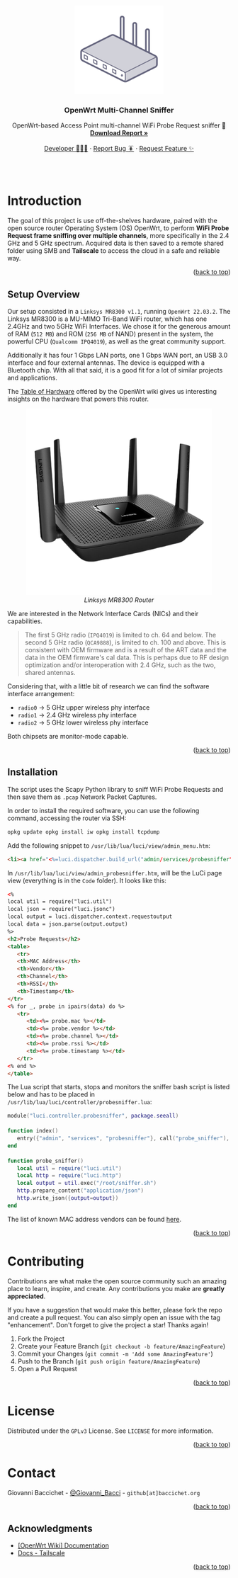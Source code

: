 <div id="top"></div>
<!--
*** Thanks for checking out the Best-README-Template. If you have a suggestion
*** that would make this better, please fork the repo and create a pull request
*** or simply open an issue with the tag "enhancement".
*** Don't forget to give the project a star!
*** Thanks again! Now go create something AMAZING! :D
-->

<!-- PROJECT LOGO -->
<br />
<div align="center">
  <a href="https://github.com/GiovanniBaccichet/openwrt-multi-sniffer">
    <img src="Media/openwrt-router.png" alt="Logo" width="200">
  </a>

  <h3 align="center">OpenWrt Multi-Channel Sniffer</h3>

  <p align="center">
    OpenWrt-based Access Point multi-channel WiFi Probe Request sniffer 📡
    <br />
    <a href="https://github.com/GiovanniBaccichet/openwrt-multi-sniffer/blob/main/Report/report.pdf"><strong>Download Report »</strong></a>
    <br />
    <br />
    <a href="https://baccichet.org">Developer 👨🏻‍💻</a>
    ·
    <a href="https://github.com/GiovanniBaccichet/openwrt-multi-sniffer/issues">Report Bug 🪳</a>
    ·
    <a href="https://github.com/GiovanniBaccichet/openwrt-multi-sniffer/issues">Request Feature ✨</a>
  </p>
</div>

<br />
<br />

<!-- ABOUT THE PROJECT -->
# Introduction

The goal of this project is use off-the-shelves hardware, paired with the open source router Operating System (OS) OpenWrt, to perform **WiFi Probe Request frame sniffing over multiple channels**, more specifically in the 2.4 GHz and 5 GHz spectrum.
Acquired data is then saved to a remote shared folder using SMB and **Tailscale** to access the cloud in a safe and reliable way.

<p align="right">(<a href="#top">back to top</a>)</p>

## Setup Overview

Our setup consisted in a `Linksys MR8300 v1.1`, running `OpenWrt 22.03.2`. The Linksys MR8300 is a MU-MIMO Tri-Band WiFi router, which has one 2.4GHz and two 5GHz WiFi Interfaces. We chose it for the generous amount of RAM (`512 MB`) and ROM (`256 MB` of NAND) present in the system, the powerful CPU (`Qualcomm IPQ4019`), as well as the great community support.

Additionally it has four 1 Gbps LAN ports, one 1 Gbps WAN port, an USB 3.0 interface and four external antennas. The device is equipped with a Bluetooth chip. With all that said, it is a good fit for a lot of similar projects and applications.

The [Table of Hardware](https://openwrt.org/toh/linksys/mr8300#hardware) offered by the OpenWrt wiki gives us interesting insights on the hardware that powers this router.

<p align="center">
  <img title="Linksys MR8300 Router" alt="Linksys MR8300 Router" src="Media/linksys_mr800.png" width=420px>
  <br />
  <em>Linksys MR8300 Router</em>
</p>

We are interested in the Network Interface Cards (NICs) and their capabilities.

> The first 5 GHz radio (`IPQ4019`) is limited to ch. 64 and below. The second 5 GHz radio (`QCA9888`), is limited to ch. 100 and above. This is consistent with OEM firmware and is a result of the ART data and the data in the OEM firmware's cal data. This is perhaps due to RF design optimization and/or interoperation with 2.4 GHz, such as the two, shared antennas.

Considering that, with a little bit of research we can find the software interface arrangement:
- `radio0` → 5 GHz upper wireless phy interface
- `radio1` →	2.4 GHz wireless phy interface
- `radio2` →	5 GHz lower wireless phy interface

Both chipsets are monitor-mode capable.

<p align="right">(<a href="#top">back to top</a>)</p>

## Installation

The script uses the Scapy Python library to sniff WiFi Probe Requests and then save them as `.pcap` Network Packet Captures.

In order to install the required software, you can use the following command, accessing the router via SSH:

```bash
opkg update opkg install iw opkg install tcpdump
```

Add the following snippet to `/usr/lib/lua/luci/view/admin_menu.htm`:

```html
<li><a href="<%=luci.dispatcher.build_url("admin/services/probesniffer")%>">Probe Sniffer</a></li>
```
In `/usr/lib/lua/luci/view/admin_probesniffer.htm`, will be the LuCi page view (everything is in the `Code` folder). It looks like this:

```html
<%
local util = require("luci.util")
local json = require("luci.jsonc")
local output = luci.dispatcher.context.requestoutput
local data = json.parse(output.output)
%>
<h2>Probe Requests</h2>
<table>
   <tr>
   <th>MAC Address</th>
   <th>Vendor</th>
   <th>Channel</th>
   <th>RSSI</th>
   <th>Timestamp</th>
</tr>
<% for _, probe in ipairs(data) do %>
   <tr>
      <td><%= probe.mac %></td>
      <td><%= probe.vendor %></td>
      <td><%= probe.channel %></td>
      <td><%= probe.rssi %></td>
      <td><%= probe.timestamp %></td>
   </tr>
<% end %>
</table>
```

The Lua script that starts, stops and monitors the sniffer bash script is listed below and has to be placed in `/usr/lib/lua/luci/controller/probesniffer.lua`:

```lua
module("luci.controller.probesniffer", package.seeall)

function index()
   entry({"admin", "services", "probesniffer"}, call("probe_sniffer"), _("Probe Sniffer"), 60)
end

function probe_sniffer()
   local util = require("luci.util")
   local http = require("luci.http")
   local output = util.exec("/root/sniffer.sh")
   http.prepare_content("application/json")
   http.write_json({output=output})
end
```

The list of known MAC address vendors can be found [here](https://gitlab.com/wireshark/wireshark/-/raw/master/manuf).

<p align="right">(<a href="#top">back to top</a>)</p>

<!-- CONTRIBUTING -->
# Contributing

Contributions are what make the open source community such an amazing place to learn, inspire, and create. Any contributions you make are **greatly appreciated**.

If you have a suggestion that would make this better, please fork the repo and create a pull request. You can also simply open an issue with the tag "enhancement".
Don't forget to give the project a star! Thanks again!

1. Fork the Project
2. Create your Feature Branch (`git checkout -b feature/AmazingFeature`)
3. Commit your Changes (`git commit -m 'Add some AmazingFeature'`)
4. Push to the Branch (`git push origin feature/AmazingFeature`)
5. Open a Pull Request

<p align="right">(<a href="#top">back to top</a>)</p>



<!-- LICENSE -->
# License

Distributed under the `GPLv3` License. See `LICENSE` for more information.

<p align="right">(<a href="#top">back to top</a>)</p>



<!-- CONTACT -->
# Contact

Giovanni Baccichet - [@Giovanni_Bacci](https://twitter.com/Giovanni_Bacci) - `github[at]baccichet.org`

<p align="right">(<a href="#top">back to top</a>)</p>



<!-- ACKNOWLEDGMENTS -->
## Acknowledgments

- [[OpenWrt Wiki] Documentation](https://openwrt.org/docs/start)
- [Docs - Tailscale](https://tailscale.com/kb/)

<p align="right">(<a href="#top">back to top</a>)</p>